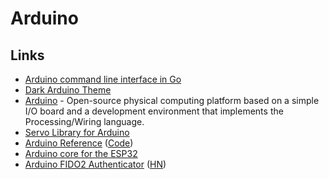 # Arduino

## Links

* [Arduino command line interface in Go](https://github.com/arduino/arduino-cli)
* [Dark Arduino Theme](https://github.com/jeffThompson/DarkArduinoTheme)
* [Arduino](https://github.com/arduino/Arduino) - Open-source physical computing platform based on a simple I/O board and a development environment that implements the Processing/Wiring language.
* [Servo Library for Arduino](https://github.com/arduino-libraries/Servo)
* [Arduino Reference](https://www.arduino.cc/reference/en/) \([Code](https://github.com/arduino/reference-en)\)
* [Arduino core for the ESP32](https://github.com/espressif/arduino-esp32)
* [Arduino FIDO2 Authenticator](https://en.ovcharov.me/2020/06/29/uru-card-arduino-fido2-authenticator/) \([HN](https://news.ycombinator.com/item?id=23676006)\)

